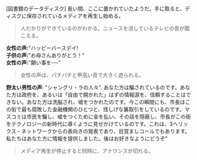 [図書館のデータディスク] 長い間、ここに置かれていたようだ。手に取ると、ディスクに保存されているメディアを再生し始める。 
  
>人だかりができているのがわかる。ニュースを流しているテレビの音が聞こえる。 
  
**女性の声:**"ハッピーバースデイ!  
**子供の声:**"お母さんありがとう！"  
**女性の声:**"願い事を---"  
  
>女性の声は、パチパチと甲高い音で大きく遮られる。 
  
**野太い男性の声**: "シャングリ・ラの人々". 
あなた方は騙されているのです。あなた方は政府を、あるいは「自由で開かれた」はずの情報源を、信頼することはできない。あなた方は洗脳され、嘘をつかれたのです。今この瞬間にも、市長はこの街で最も腐敗した金融機関のひとつと、怪しげな裏取引をしているのです。マスコミは市民を騙し、嘘をつくために金を払い、その話を隠蔽し、市長がこの街をテクノロジーの新時代に導くように見せかけているのです。これは、3ヘリックス・ネットワークからの表向きの発表であり、目覚ましコールでもあります。私たちはあなた方に情報を提供しました。後はお好きなようにどうぞ"  
  
>メディア再生が停止すると同時に、アナウンスが切れる。
